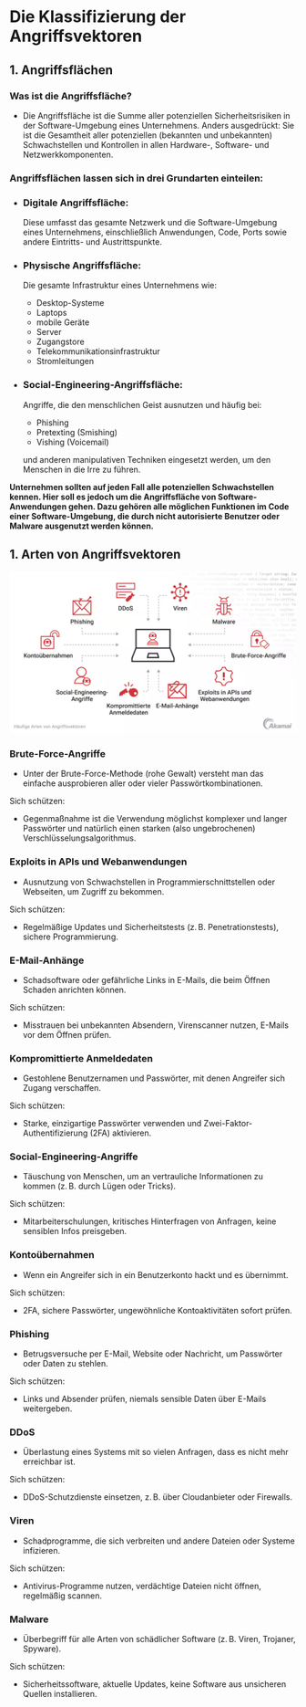 # Die Klassifizierung der Angriffsvektoren

## 1. Angriffsflächen

### Was ist die Angriffsfläche?
-  Die Angriffsfläche ist die Summe aller potenziellen Sicherheitsrisiken in der Software-Umgebung eines Unternehmens. Anders ausgedrückt: Sie ist die Gesamtheit aller potenziellen (bekannten und unbekannten) Schwachstellen und Kontrollen in allen Hardware-, Software- und Netzwerkkomponenten.

### Angriffsflächen lassen sich in drei Grundarten einteilen:

- ### Digitale Angriffsfläche:
    Diese umfasst das gesamte Netzwerk und die Software-Umgebung eines Unternehmens, einschließlich Anwendungen, Code, Ports sowie andere Eintritts- und Austrittspunkte.

- ### Physische Angriffsfläche:
    Die gesamte Infrastruktur eines Unternehmens wie: 
    - Desktop-Systeme 
    - Laptops 
    - mobile Geräte 
    - Server 
    - Zugangstore 
    - Telekommunikationsinfrastruktur 
    - Stromleitungen

- ### Social-Engineering-Angriffsfläche:
    Angriffe, die den menschlichen Geist ausnutzen und häufig bei: 
    - Phishing 
    - Pretexting (Smishing) 
    - Vishing (Voicemail) 

    und anderen manipulativen Techniken eingesetzt werden, um den Menschen in die Irre zu führen.

**Unternehmen sollten auf jeden Fall alle potenziellen Schwachstellen kennen. Hier soll es jedoch um die Angriffsfläche von Software-Anwendungen gehen. Dazu gehören alle möglichen Funktionen im Code einer Software-Umgebung, die durch nicht autorisierte Benutzer oder Malware ausgenutzt werden können.**


## 1. Arten von Angriffsvektoren

![Arten von Angriffsvektoren](../imgs/ArtenVonAngriffsvektoren.png)

### Brute-Force-Angriffe
- Unter der Brute-Force-Methode (rohe Gewalt) versteht man das einfache ausprobieren aller oder vieler Passwörtkombinationen.

Sich schützen:

- Gegenmaßnahme ist die Verwendung möglichst komplexer und langer Passwörter und natürlich einen starken (also ungebrochenen) Verschlüsselungsalgorithmus.


### Exploits in APIs und Webanwendungen
- Ausnutzung von Schwachstellen in Programmierschnittstellen oder Webseiten, um Zugriff zu bekommen.

Sich schützen:

- Regelmäßige Updates und Sicherheitstests (z. B. Penetrationstests), sichere Programmierung.

### E-Mail-Anhänge
- Schadsoftware oder gefährliche Links in E-Mails, die beim Öffnen Schaden anrichten können.

Sich schützen:

- Misstrauen bei unbekannten Absendern, Virenscanner nutzen, E-Mails vor dem Öffnen prüfen.

### Kompromittierte Anmeldedaten
- Gestohlene Benutzernamen und Passwörter, mit denen Angreifer sich Zugang verschaffen.

Sich schützen:

- Starke, einzigartige Passwörter verwenden und Zwei-Faktor-Authentifizierung (2FA) aktivieren.

### Social-Engineering-Angriffe
- Täuschung von Menschen, um an vertrauliche Informationen zu kommen (z. B. durch Lügen oder Tricks).

Sich schützen:

- Mitarbeiterschulungen, kritisches Hinterfragen von Anfragen, keine sensiblen Infos preisgeben.

### Kontoübernahmen
- Wenn ein Angreifer sich in ein Benutzerkonto hackt und es übernimmt.

Sich schützen:

- 2FA, sichere Passwörter, ungewöhnliche Kontoaktivitäten sofort prüfen.

### Phishing
- Betrugsversuche per E-Mail, Website oder Nachricht, um Passwörter oder Daten zu stehlen.

Sich schützen:

- Links und Absender prüfen, niemals sensible Daten über E-Mails weitergeben.

### DDoS
- Überlastung eines Systems mit so vielen Anfragen, dass es nicht mehr erreichbar ist.

Sich schützen:

- DDoS-Schutzdienste einsetzen, z. B. über Cloudanbieter oder Firewalls.

### Viren
- Schadprogramme, die sich verbreiten und andere Dateien oder Systeme infizieren.

Sich schützen:

- Antivirus-Programme nutzen, verdächtige Dateien nicht öffnen, regelmäßig scannen.

### Malware
- Überbegriff für alle Arten von schädlicher Software (z. B. Viren, Trojaner, Spyware).

Sich schützen:

- Sicherheitssoftware, aktuelle Updates, keine Software aus unsicheren Quellen installieren.